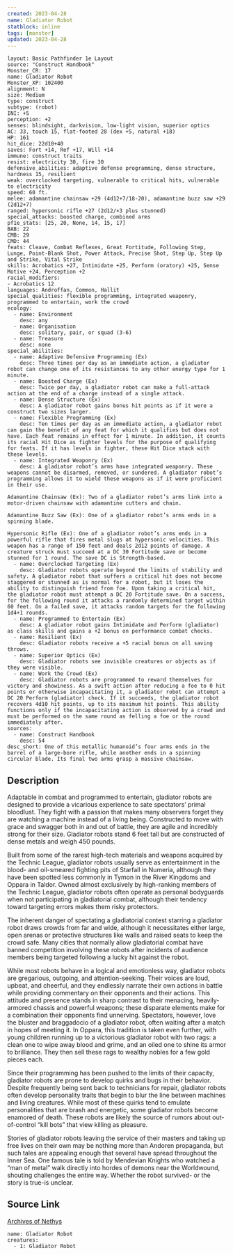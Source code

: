 ```yaml
---
created: 2023-04-28
name: Gladiator Robot
statblock: inline
tags: [monster]
updated: 2023-04-28
---
```

```statblock
layout: Basic Pathfinder 1e Layout
source: "Construct Handbook"
Monster_CR: 17
name: Gladiator Robot
Monster_XP: 102400
alignment: N
size: Medium
type: construct
subtype: (robot)
INI: +5
perception: +2
senses: blindsight, darkvision, low-light vision, superior optics
AC: 33, touch 15, flat-footed 28 (dex +5, natural +18)
HP: 161
hit_dice: 22d10+40
saves: Fort +14, Ref +17, Will +14
immune: construct traits
resist: electricity 30, fire 30
defensive_abilities: adaptive defense programming, dense structure, hardness 15, resilient
weak: overclocked targeting, vulnerable to critical hits, vulnerable to electricity
speed: 60 ft.
melee: adamantine chainsaw +29 (4d12+7/18-20), adamantine buzz saw +29 (2d12+7)
ranged: hypersonic rifle +27 (2d12/×3 plus stunned)
special_attacks: boosted charge, combined arms
pf1e_stats: [25, 20, None, 14, 15, 17]
BAB: 22
CMB: 29
CMD: 44
feats: Cleave, Combat Reflexes, Great Fortitude, Following Step, Lunge, Point-Blank Shot, Power Attack, Precise Shot, Step Up, Step Up and Strike, Vital Strike
skills: Acrobatics +27, Intimidate +25, Perform (oratory) +25, Sense Motive +24, Perception +2
racial_modifiers:
- Acrobatics 12
languages: Androffan, Common, Hallit
special_qualities: flexible programming, integrated weaponry, programmed to entertain, work the crowd
ecology:
  - name: Environment
    desc: any
  - name: Organisation
    desc: solitary, pair, or squad (3-6)
  - name: Treasure
    desc: none
special_abilities:
  - name: Adaptive Defensive Programming (Ex)
    desc: Three times per day as an immediate action, a gladiator robot can change one of its resistances to any other energy type for 1 minute.
  - name: Boosted Charge (Ex)
    desc: Twice per day, a gladiator robot can make a full-attack action at the end of a charge instead of a single attack.
  - name: Dense Structure (Ex)
    desc: A gladiator robot gains bonus hit points as if it were a construct two sizes larger.
  - name: Flexible Programming (Ex)
    desc: Ten times per day as an immediate action, a gladiator robot can gain the benefit of any feat for which it qualifies but does not have. Each feat remains in effect for 1 minute. In addition, it counts its racial Hit Dice as fighter levels for the purpose of qualifying for feats. If it has levels in fighter, these Hit Dice stack with these levels.
  - name: Integrated Weaponry (Ex)
    desc: A gladiator robot’s arms have integrated weaponry. These weapons cannot be disarmed, removed, or sundered. A gladiator robot’s programming allows it to wield these weapons as if it were proficient in their use. 

Adamantine Chainsaw (Ex): Two of a gladiator robot’s arms link into a motor-driven chainsaw with adamantine cutters and chain. 

Adamantine Buzz Saw (Ex): One of a gladiator robot’s arms ends in a spinning blade. 

Hypersonic Rifle (Ex): One of a gladiator robot’s arms ends in a powerful rifle that fires metal slugs at hypersonic velocities. This weapon has a range of 150 feet and deals 2d12 points of damage. A creature struck must succeed at a DC 30 Fortitude save or become stunned for 1 round. The save DC is Strength-based.
  - name: Overclocked Targeting (Ex)
    desc: Gladiator robots operate beyond the limits of stability and safety. A gladiator robot that suffers a critical hit does not become staggered or stunned as is normal for a robot, but it loses the ability to distinguish friend from foe. Upon taking a critical hit, the gladiator robot must attempt a DC 20 Fortitude save. On a success, for the following round it attacks a randomly determined target within 60 feet. On a failed save, it attacks random targets for the following 1d4+1 rounds.
  - name: Programmed to Entertain (Ex)
    desc: A gladiator robot gains Intimidate and Perform (gladiator) as class skills and gains a +2 bonus on performance combat checks.
  - name: Resilient (Ex)
    desc: Gladiator robots receive a +5 racial bonus on all saving throws.
  - name: Superior Optics (Ex)
    desc: Gladiator robots see invisible creatures or objects as if they were visible.
  - name: Work the Crowd (Ex)
    desc: Gladiator robots are programmed to reward themselves for victory and showiness. As a swift action after reducing a foe to 0 hit points or otherwise incapacitating it, a gladiator robot can attempt a DC 20 Perform (gladiator) check. If it succeeds, the gladiator robot recovers 4d10 hit points, up to its maximum hit points. This ability functions only if the incapacitating action is observed by a crowd and must be performed on the same round as felling a foe or the round immediately after.
sources:
  - name: Construct Handbook
    desc: 54
desc_short: One of this metallic humanoid’s four arms ends in the barrel of a large-bore rifle, while another ends in a spinning circular blade. Its final two arms grasp a massive chainsaw.
```
## Description
Adaptable in combat and programmed to entertain, gladiator robots are designed to provide a vicarious experience to sate spectators’ primal bloodlust. They fight with a passion that makes many observers forget they are watching a machine instead of a living being. Constructed to move with grace and swagger both in and out of battle, they are agile and incredibly strong for their size. Gladiator robots stand 6 feet tall but are constructed of dense metals and weigh 450 pounds.

 Built from some of the rarest high-tech materials and weapons acquired by the Technic League, gladiator robots usually serve as entertainment in the blood- and oil-smeared fighting pits of Starfall in Numeria, although they have been spotted less commonly in Tymon in the River Kingdoms and Oppara in Taldor. Owned almost exclusively by high-ranking members of the Technic League, gladiator robots often operate as personal bodyguards when not participating in gladiatorial combat, although their tendency toward targeting errors makes them risky protectors.

 The inherent danger of spectating a gladiatorial contest starring a gladiator robot draws crowds from far and wide, although it necessitates either large, open arenas or protective structures like walls and raised seats to keep the crowd safe. Many cities that normally allow gladiatorial combat have banned competition involving these robots after incidents of audience members being targeted following a lucky hit against the robot.

 While most robots behave in a logical and emotionless way, gladiator robots are gregarious, outgoing, and attention-seeking. Their voices are loud, upbeat, and cheerful, and they endlessly narrate their own actions in battle while providing commentary on their opponents and their actions. This attitude and presence stands in sharp contrast to their menacing, heavily-armored chassis and powerful weapons; these disparate elements make for a combination their opponents find unnerving. Spectators, however, love the bluster and braggadocio of a gladiator robot, often waiting after a match in hopes of meeting it. In Oppara, this tradition is taken even further, with young children running up to a victorious gladiator robot with two rags: a clean one to wipe away blood and grime, and an oiled one to shine its armor to brilliance. They then sell these rags to wealthy nobles for a few gold pieces each.

 Since their programming has been pushed to the limits of their capacity, gladiator robots are prone to develop quirks and bugs in their behavior. Despite frequently being sent back to technicians for repair, gladiator robots often develop personality traits that begin to blur the line between machines and living creatures. While most of these quirks tend to emulate personalities that are brash and energetic, some gladiator robots become enamored of death. These robots are likely the source of rumors about out-of-control “kill bots” that view killing as pleasure.

 Stories of gladiator robots leaving the service of their masters and taking up free lives on their own may be nothing more than Andoren propaganda, but such tales are appealing enough that several have spread throughout the Inner Sea. One famous tale is told by Mendevian Knights who watched a “man of metal” walk directly into hordes of demons near the Worldwound, shouting challenges the entire way. Whether the robot survived- or the story is true-is unclear.
## Source Link
[Archives of Nethys](https://aonprd.com/MonsterDisplay.aspx?ItemName=Gladiator%20Robot)
```encounter-table
name: Gladiator Robot
creatures:
  - 1: Gladiator Robot
```
